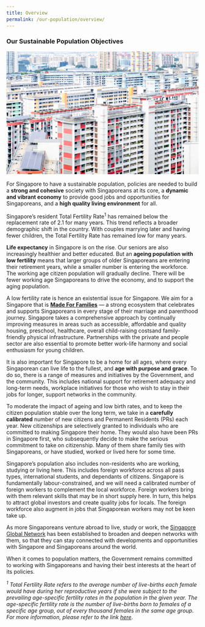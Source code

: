 ```yaml
---
title: Overview
permalink: /our-population/overview/
---
```


### Our Sustainable Population Objectives

![Public housing in Singapore, image by iStock](/images/stock-image-10.jpg)

For Singapore to have a sustainable population, policies are needed to build a **strong and cohesive** society with Singaporeans at its core, a **dynamic and vibrant economy** to provide good jobs and opportunities for Singaporeans, and a **high quality living environment** for all.

Singapore’s resident Total Fertility Rate<sup>1</sup> has remained below the replacement rate of 2.1 for many years. This trend reflects a broader demographic shift in the country. With couples marrying later and having fewer children, the Total Fertility Rate  has remained low for many years.

**Life expectancy** in Singapore is on the rise. Our seniors are also increasingly healthier and better educated. But an **ageing population with low fertility** means that larger groups of older Singaporeans are entering their retirement years, while a smaller number is entering the workforce. The working age citizen population will gradually decline. There will be fewer working age Singaporeans to drive the economy, and to support the aging population.

A low fertility rate is hence an existential issue for Singapore. We aim for a Singapore that is **[Made For Families](https://www.go.gov.sg/madeforfamilies)** — a strong ecosystem that celebrates and supports Singaporeans in every stage of their marriage and parenthood journey. Singapore takes a comprehensive approach by continually improving measures in areas such as accessible, affordable and quality housing, preschool, healthcare, overall child-raising costsand family-friendly physical infrastructure. Partnerships with the private and people sector are also essential to promote better work-life harmony and social enthusiasm for young children. 

It is also important for Singapore to be a home for all ages, where every Singaporean can live life to the fullest, and **age with purpose and grace**. To do so, there is a range of measures and initiatives by the Government, and the community. This includes national support for retirement adequacy and long-term needs, workplace initiatives for those who wish to stay in their jobs for longer, support networks in the community.

To moderate the impact of ageing and low birth rates, and to keep the citizen population stable over the long term, we take in a **carefully calibrated** number of new citizens and Permanent Residents (PRs) each year. New citizenships are selectively granted to individuals who are committed to making Singapore their home. They would also have been PRs in Singapore first, who subsequently decide to make the serious commitment to take on citizenship. Many of them share family ties with Singaporeans, or have studied, worked or lived here for some time.

Singapore’s population also includes non-residents who are working, studying or living here.  This includes foreign workforce across all pass types, international students, and dependants of citizens. Singapore is fundamentally labour-constrained, and we will need a calibrated number of foreign workers to complement the local workforce. Foreign workers bring with them relevant skills that may be in short supply here. In turn, this helps to attract global investors and create quality jobs for locals. The foreign workforce also augment in jobs that Singaporean workers may not be keen take up.

As more Singaporeans venture abroad to live, study or work, the [Singapore Global Network](https://singaporeglobalnetwork.gov.sg/) has been established to broaden and deepen networks with them, so that they can stay connected with developments and opportunities with Singapore and Singaporeans around the world. 

When it comes to population matters, the Government remains committed to working with Singaporeans and having their best interests at the heart of its policies. 


_<sup>1</sup> Total Fertility Rate refers to the average number of live-births each female would have during her reproductive years  if she were subject to the prevailing age-specific fertility rates in the population in the given year. The age-specific fertility rate is the number of live-births born to females of a specific age group, out of every thousand females in the same age group. For more information, please refer to the link [here](https://www.singstat.gov.sg/modules/infographics/total-fertility-rate)._ 
